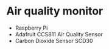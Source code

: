 # Air quality monitor

 * Raspberry Pi
 * Adafruit CCS811 Air Quality Sensor
 * Carbon Dioxide Sensor SCD30
